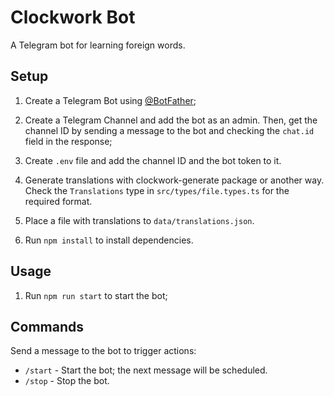 # Clockwork Bot
A Telegram bot for learning foreign words.

## Setup

1. Create a Telegram Bot using [@BotFather](https://t.me/botfather);

1. Create a Telegram Channel and add the bot as an admin. Then, get the channel ID by sending a message to the bot and checking the `chat.id` field in the response;

1. Create `.env` file and add the channel ID and the bot token to it.

1. Generate translations with clockwork-generate package or another way. Check the `Translations` type in `src/types/file.types.ts` for the required format.

1. Place a file with translations to `data/translations.json`.

1. Run `npm install` to install dependencies.

## Usage

1. Run `npm run start` to start the bot;

## Commands

Send a message to the bot to trigger actions:

- `/start` - Start the bot; the next message will be scheduled.
- `/stop` - Stop the bot.

